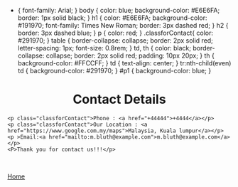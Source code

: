 * {
  font-family: Arial;
}
body {
  color: blue;
  background-color: #E6E6FA;
  border: 1px solid black;
}
h1 {
  color: #E6E6FA;
  background-color: #191970;
  font-family: Times New Roman;
  border: 3px dashed red;
}
h2 {
  border: 3px dashed blue;
}
p {
  color: red;
}
.classforContact{
  color:  #291970;
}
table {
  border-collapse: collapse;
  border: 2px solid red;
  letter-spacing: 1px;
  font-size: 0.8rem;
}
td, th {
  color: black;
  border-collapse: collapse;
  border: 2px solid red;
  padding: 10px 20px;
}
th {
  background-color: #FFCCFF;
}
td {
  text-align: center;
}
tr:nth-child(even) td {
  background-color: #291970;
}
#p1 {
  background-color: blue;
}


<!DOCTYPE html>
<html>
  <head>
    <meta charset="utf-8">
    <title>My Contact page</title>
    <link rel="stylesheet" href="styles/Externalstylesheet.css">
  </head>
  <body>
    <h1 align="center">Contact Details</h1>

    <p class="classforContact">Phone : <a href="+44444">+4444</a></p>
    <p class="classforContact">Our Location : <a href="https://www.google.com.my/maps">Malaysia, Kuala lumpur</a></p>
    <p >Email:<a href="mailto:m.bluth@example.com">m.bluth@example.com</a></p>
    <P>Thank you for contact us!!!</p>
<br/>

<a href="index.html">Home</a>
  </body>
</html>


<!DOCTYPE html>
<html>
  <head>
    <meta charset="utf-8">
    <title>CSS test page</title>
     <link rel="stylesheet" href="styles/Externalstylesheet.css">
     <style>
     input:invalid {
       border: 2px dashed red;
     }

     input:valid {
       border: 2px solid black;
     }
     textarea:invalid {
       border: 2px dashed red;
     }

     textarea:valid {
       border: 2px solid black;
     }
     </style>
  </head>
  <body>
    <h1 align="center">Online Market</h1>

    <a href="#">Home</a></li>
    <a href="Contact.html">Contact</a>
<h2>New products Details</h2>

    <table >
      <tr >
        <th rowspan="4">Products</th>

      </tr>
      <tr>
        <th style="color:red;">Name</th>
    <td>x1</td>
      <td>x2</td>
        <td>x3</td>
          <td>x4</td>
      </tr>
      <tr>
            <th>Price</th>
      <td id="p1">3.00</td>
        <td >5.00</td>
  <td >7.00</td>
    <td >9.00</td>
      </tr>
      <tr>
      <th>Quantity</th>
      <td>5</td>
        <td>6</td>
        <td>12</td>
        <td>16</td>
      </tr>
    </table>
    <p>To order product online, please submit form below</p>
    <form>

      <fieldset >
      <label >Name :</label>
      <input  type="text" maxlength="4" required><br/><br/>
      <label >Addres:</label><br/>
      <textarea cols="40" rows="4" required></textarea><br/><br/>
      <label >Email:</label>
      <input type="email" id="email" name="email" multiple required><br/><br/>
      <label >Phone number: +60 </label>
      <input type="number"  maxlength="6" required><br/><br/>




      <select id="simple" name="simple" required>
        <option selected >Product</option>
        <option>X1</option>
        <option>X2</option>
        <option>X3</option>
        <option>X4</option>
      </select><br/><br/>
      <label >Quantity:</label>
      <input type="number"  maxlength="6" required><br/><br/>
      <button type="submit">Submit</button>
      <button type="reset">Reset</button>
    </fieldset >

    </form>
      </body>
    </html>
